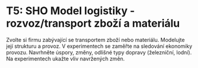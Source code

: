 # T5: SHO Model logistiky - rozvoz/transport zboží a materiálu
Zvolte si firmu zabývající se transportem zboží nebo materiálu. Modelujte její strukturu a provoz. V experimentech se zaměřte na sledování ekonomiky provozu. Navrhněte úspory, změny, odlišné typy dopravy (železniční, lodní). Na experimentech ukažte vliv navržených změn.

